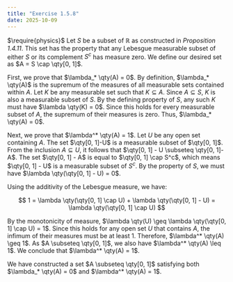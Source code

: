 ```yaml
---
title: "Exercise 1.5.8"
date: 2025-10-09
---
```

$\require{physics}$
Let $S$ be a subset of $\mathbb{R}$ as constructed in *Proposition 1.4.11*. 
This set has the property that any Lebesgue measurable subset of either $S$ or its complement $S^c$ has measure zero. 
We define our desired set as $A = S \cap \qty[0, 1]$. 

First, we prove that $\lambda_* \qty(A) = 0$. 
By definition, $\lambda_* \qty(A)$ is the supremum of the measures of all measurable sets contained within $A$. 
Let $K$ be any measurable set such that $K \subseteq A$. 
Since $A \subseteq S$, $K$ is also a measurable subset of $S$. 
By the defining property of $S$, any such $K$ must have $\lambda \qty(K) = 0$. 
Since this holds for every measurable subset of $A$, the supremum of their measures is zero. 
Thus, $\lambda_* \qty(A) = 0$. 

Next, we prove that $\lambda^* \qty(A) = 1$. 
Let $U$ be any open set containing $A$. 
The set $\qty[0, 1]-U$ is a measurable subset of $\qty[0, 1]$. 
From the inclusion $A \subseteq U$, it follows that $\qty[0, 1] - U \subseteq \qty[0, 1]-A$. 
The set $\qty[0, 1] - A$ is equal to $\qty[0, 1] \cap S^c$, which means $\qty[0, 1] - U$ is a measurable subset of $S^c$. 
By the property of $S$, we must have $\lambda \qty(\qty[0, 1] - U) = 0$. 

Using the additivity of the Lebesgue measure, we have:

$$
  1 = \lambda \qty(\qty[0, 1] \cap U) + \lambda \qty(\qty[0, 1] - U) = \lambda \qty(\qty[0, 1] \cap U)
$$

By the monotonicity of measure, $\lambda \qty(U) \geq \lambda \qty(\qty[0, 1] \cap U) = 1$. 
Since this holds for any open set $U$ that contains $A$, the infimum of their measures must be at least $1$. 
Therefore, $\lambda^* \qty(A) \geq 1$. 
As $A \subseteq \qty[0, 1]$, we also have $\lambda^* \qty(A) \leq 1$. 
We conclude that $\lambda^* \qty(A) = 1$. 

We have constructed a set $A \subseteq \qty[0, 1]$ satisfying both $\lambda_* \qty(A) = 0$ and $\lambda^* \qty(A) = 1$. 
